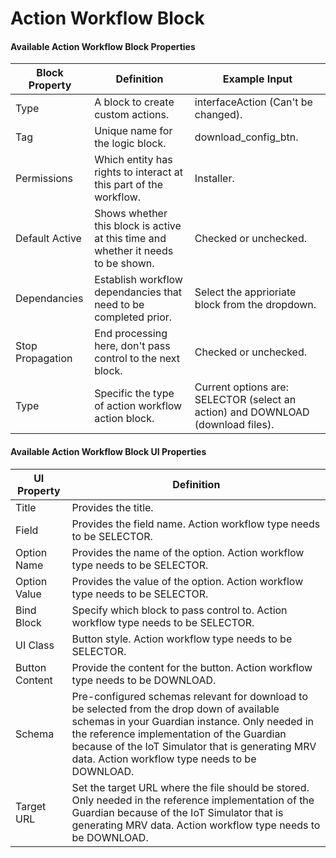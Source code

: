 # Action Workflow Block

#### Available Action Workflow Block Properties

| Block Property   | Definition                                                                        | Example Input                                                                   |
| ---------------- | --------------------------------------------------------------------------------- | ------------------------------------------------------------------------------- |
| Type             | A block to create custom actions.                                                 | interfaceAction (Can't be changed).                                             |
| Tag              | Unique name for the logic block.                                                  | download\_config\_btn.                                                          |
| Permissions      | Which entity has rights to interact at this part of the workflow.                 | Installer.                                                                      |
| Default Active   | Shows whether this block is active at this time and whether it needs to be shown. | Checked or unchecked.                                                           |
| Dependancies     | Establish workflow dependancies that need to be completed prior.                  | Select the apprioriate block from the dropdown.                                 |
| Stop Propagation | End processing here, don't pass control to the next block.                        | Checked or unchecked.                                                           |
| Type             | Specific the type of action workflow action block.                                | Current options are: SELECTOR (select an action) and DOWNLOAD (download files). |

#### Available Action Workflow Block UI Properties

| UI Property    | Definition                                                                                                                                                                                                                                                                                      |
| -------------- | ----------------------------------------------------------------------------------------------------------------------------------------------------------------------------------------------------------------------------------------------------------------------------------------------- |
| Title          | Provides the title.                                                                                                                                                                                                                                                                             |
| Field          | Provides the field name. Action workflow type needs to be SELECTOR.                                                                                                                                                                                                                             |
| Option Name    | Provides the name of the option. Action workflow type needs to be SELECTOR.                                                                                                                                                                                                                     |
| Option Value   | Provides the value of the option. Action workflow type needs to be SELECTOR.                                                                                                                                                                                                                    |
| Bind Block     | Specify which block to pass control to. Action workflow type needs to be SELECTOR.                                                                                                                                                                                                              |
| UI Class       | Button style. Action workflow type needs to be SELECTOR.                                                                                                                                                                                                                                        |
| Button Content | Provide the content for the button. Action workflow type needs to be DOWNLOAD.                                                                                                                                                                                                                  |
| Schema         | Pre-configured schemas relevant for download to be selected from the drop down of available schemas in your Guardian instance. Only needed in the reference implementation of the Guardian because of the IoT Simulator that is generating MRV data. Action workflow type needs to be DOWNLOAD. |
| Target URL     | Set the target URL where the file should be stored. Only needed in the reference implementation of the Guardian because of the IoT Simulator that is generating MRV data. Action workflow type needs to be DOWNLOAD.                                                                            |
